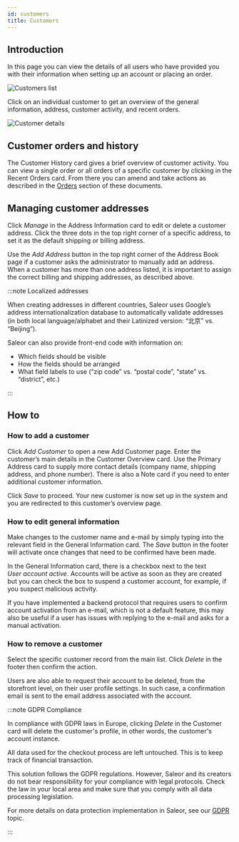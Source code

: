 ```yaml
---
id: customers
title: Customers
---
```


## Introduction

In this page you can view the details of all users who have provided you with their information when setting up an account or placing an order.

![Customers list](/assets/dashboard-customers/customers1.JPG)

Click on an individual customer to get an overview of the general information, address, customer activity, and recent orders.

![Customer details](/assets/dashboard-customers/customers2.JPG)

## Customer orders and history

The Customer History card gives a brief overview of customer activity. You can view a single order or all orders of a specific customer by clicking in the Recent Orders card. From there you can amend and take actions as described in the [Orders](dashboard/orders.md) section of these documents.

## Managing customer addresses

Click _Manage_ in the Address Information card to edit or delete a customer address. Click the three dots in the top right corner of a specific address, to set it as the default shipping or billing address.

Use the _Add&nbsp;Address_ button in the top right corner of the Address Book page if a customer asks the administrator to manually add an address. When a customer has more than one address listed, it is important to assign the correct billing and shipping addresses, as described above.

:::note Localized addresses

When creating addresses in different countries, Saleor uses Google’s address internationalization database to automatically validate addresses (in both local language/alphabet and their Latinized version: “北京” vs. “Beijing”).

Saleor can also provide front-end code with information on:

- Which fields should be visible
- How the fields should be arranged
- What field labels to use (“zip code” vs. “postal code”, “state” vs. “district”, etc.)

:::

## How to

### How to add a customer

Click _Add Customer_ to open a new Add Customer page. Enter the customer’s main details in the Customer Overview card. Use the Primary Address card to supply more contact details (company name, shipping address, and phone number). There is also a Note card if you need to enter additional customer information.

Click _Save_ to proceed. Your new customer is now set up in the system and you are redirected to this customer’s overview page.

### How to edit general information

Make changes to the customer name and e-mail by simply typing into the relevant field in the General Information card. The _Save_ button in the footer will activate once changes that need to be confirmed have been made.

In the General Information card, there is a checkbox next to the text _User&nbsp;account&nbsp;active_. Accounts will be active as soon as they are created but you can check the box to suspend a customer account, for example, if you suspect malicious activity.

If you have implemented a backend protocol that requires users to confirm account activation from an e-mail, which is not a default feature, this may also be useful if a user has issues with replying to the e-mail and asks for a manual activation.

### How to remove a customer

Select the specific customer record from the main list. Click _Delete_ in the footer then confirm the action.

Users are also able to request their account to be deleted, from the storefront level, on their user profile settings. In such case, a confirmation email is sent to the email address associated with the account.

:::note GDPR Compliance

In compliance with GDPR laws in Europe, clicking _Delete_ in the Customer card will delete the customer's profile, in other words, the customer's account instance.

All data used for the checkout process are left untouched. This is to keep track of financial transaction.

This solution follows the GDPR regulations.
However, Saleor and its creators do not bear responsibility for your compliance with legal protocols. Check the law in your local area and make sure that you comply with all data processing legislation.

For more details on data protection implementation in Saleor, see our [GDPR](dashboard/systemwide/gdpr.md) topic.

:::
